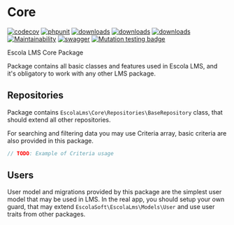 # Core

[![codecov](https://codecov.io/gh/EscolaLMS/Core/branch/main/graph/badge.svg?token=SBAWWVF5QX)](https://codecov.io/gh/EscolaLMS/Core) 
[![phpunit](https://github.com/EscolaLMS/Core/actions/workflows/test.yml/badge.svg)](https://github.com/EscolaLMS/Core/actions/workflows/test.yml)
[![downloads](https://img.shields.io/packagist/dt/escolalms/core)](https://packagist.org/packages/escolalms/core)
[![downloads](https://img.shields.io/packagist/v/escolalms/core)](https://packagist.org/packages/escolalms/core)
[![downloads](https://img.shields.io/packagist/l/escolalms/core)](https://packagist.org/packages/escolalms/core)
[![Maintainability](https://api.codeclimate.com/v1/badges/382375bb6a8ee96d9875/maintainability)](https://codeclimate.com/github/EscolaLMS/Core/maintainability)
[![swagger](https://img.shields.io/badge/documentation-swagger-green)](https://escolalms.github.io/Core/)
[![Mutation testing badge](https://img.shields.io/endpoint?style=flat&url=https%3A%2F%2Fbadge-api.stryker-mutator.io%2Fgithub.com%2FEscolaLMS%2FCore%2Fmain)](https://dashboard.stryker-mutator.io/reports/github.com/EscolaLMS/Core/main)

Escola LMS Core Package

Package contains all basic classes and features used in Escola LMS, and it's obligatory to work with any other LMS package.

## Repositories

Package contains `EscolaLms\Core\Repositories\BaseRepository` class, that should extend all other repositories.

For searching and filtering data you may use Criteria array, basic criteria are also provided in this package.

```php
// TODO: Example of Criteria usage
```

## Users

User model and migrations provided by this package are the simplest user model that may be used in LMS.
In the real app, you should setup your own guard, that may extend `EscolaSoft\EscolaLms\Models\User` and use user traits from other packages.
